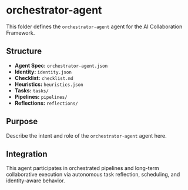 # orchestrator-agent

This folder defines the `orchestrator-agent` agent for the AI Collaboration Framework.

## Structure

- **Agent Spec:** `orchestrator-agent.json`
- **Identity:** `identity.json`
- **Checklist:** `checklist.md`
- **Heuristics:** `heuristics.json`
- **Tasks:** `tasks/`
- **Pipelines:** `pipelines/`
- **Reflections:** `reflections/`

## Purpose

Describe the intent and role of the `orchestrator-agent` agent here.

## Integration

This agent participates in orchestrated pipelines and long-term collaborative execution via autonomous task reflection, scheduling, and identity-aware behavior.
